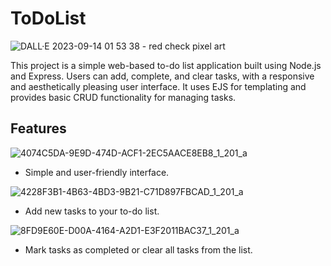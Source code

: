 # ToDoList

![DALL·E 2023-09-14 01 53 38 - red check pixel art](https://github.com/Mohamed-Fiyaz/ToDoList/assets/124451741/7f8a4f2a-2ac9-4db9-beb0-8b56178b3085)

This project is a simple web-based to-do list application built using Node.js and Express. Users can add, complete, and clear tasks, with a responsive and aesthetically pleasing user interface. It uses EJS for templating and provides basic CRUD functionality for managing tasks.

## Features

![4074C5DA-9E9D-474D-ACF1-2EC5AACE8EB8_1_201_a](https://github.com/Mohamed-Fiyaz/ToDoList/assets/124451741/76a5f623-3c9e-4c50-835a-4903a8bc679d)

- Simple and user-friendly interface.

![4228F3B1-4B63-4BD3-9B21-C71D897FBCAD_1_201_a](https://github.com/Mohamed-Fiyaz/ToDoList/assets/124451741/5b00c26a-b079-4d08-9d35-20b1ff7dccd1)

- Add new tasks to your to-do list.

![8FD9E60E-D00A-4164-A2D1-E3F2011BAC37_1_201_a](https://github.com/Mohamed-Fiyaz/ToDoList/assets/124451741/f651a5db-234f-4a90-9bfe-00345d65b3c5)

- Mark tasks as completed or clear all tasks from the list.


